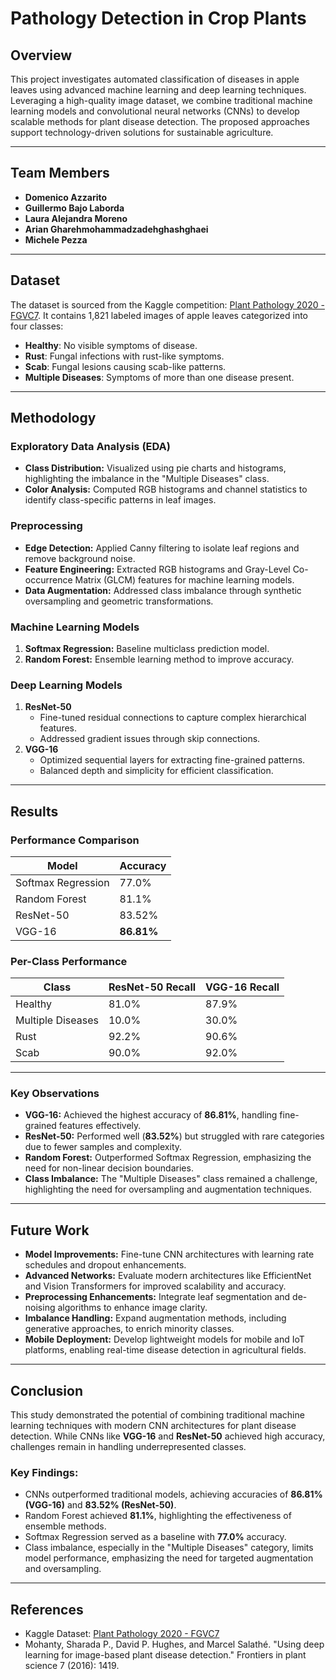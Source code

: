 # Pathology Detection in Crop Plants  

## Overview  
This project investigates automated classification of diseases in apple leaves using advanced machine learning and deep learning techniques. Leveraging a high-quality image dataset, we combine traditional machine learning models and convolutional neural networks (CNNs) to develop scalable methods for plant disease detection. The proposed approaches support technology-driven solutions for sustainable agriculture.  

---

## Team Members  
- **Domenico Azzarito**  
- **Guillermo Bajo Laborda**  
- **Laura Alejandra Moreno**  
- **Arian Gharehmohammadzadehghashghaei**  
- **Michele Pezza**  

---

## Dataset  
The dataset is sourced from the Kaggle competition: [Plant Pathology 2020 - FGVC7](https://www.kaggle.com/competitions/plant-pathology-2020-fgvc7). It contains 1,821 labeled images of apple leaves categorized into four classes:  

- **Healthy**: No visible symptoms of disease.  
- **Rust**: Fungal infections with rust-like symptoms.  
- **Scab**: Fungal lesions causing scab-like patterns.  
- **Multiple Diseases**: Symptoms of more than one disease present.  

---

## Methodology  

### Exploratory Data Analysis (EDA)  
- **Class Distribution:** Visualized using pie charts and histograms, highlighting the imbalance in the "Multiple Diseases" class.  
- **Color Analysis:** Computed RGB histograms and channel statistics to identify class-specific patterns in leaf images.  

### Preprocessing  
- **Edge Detection:** Applied Canny filtering to isolate leaf regions and remove background noise.  
- **Feature Engineering:** Extracted RGB histograms and Gray-Level Co-occurrence Matrix (GLCM) features for machine learning models.  
- **Data Augmentation:** Addressed class imbalance through synthetic oversampling and geometric transformations.  

### Machine Learning Models  
1. **Softmax Regression:** Baseline multiclass prediction model.  
2. **Random Forest:** Ensemble learning method to improve accuracy.  

### Deep Learning Models  
1. **ResNet-50**  
   - Fine-tuned residual connections to capture complex hierarchical features.  
   - Addressed gradient issues through skip connections.  
2. **VGG-16**  
   - Optimized sequential layers for extracting fine-grained patterns.  
   - Balanced depth and simplicity for efficient classification.  

---

## Results  

### Performance Comparison  

| Model                | Accuracy  |
|----------------------|-----------|
| Softmax Regression   | 77.0%     |
| Random Forest        | 81.1%     |
| ResNet-50            | 83.52%    |
| VGG-16               | **86.81%** |

### Per-Class Performance  

| Class                | ResNet-50 Recall | VGG-16 Recall |
|----------------------|------------------|---------------|
| Healthy              | 81.0%            | 87.9%         |
| Multiple Diseases    | 10.0%            | 30.0%         |
| Rust                 | 92.2%            | 90.6%         |
| Scab                 | 90.0%            | 92.0%         |

---

### Key Observations  
- **VGG-16:** Achieved the highest accuracy of **86.81%**, handling fine-grained features effectively.  
- **ResNet-50:** Performed well (**83.52%**) but struggled with rare categories due to fewer samples and complexity.  
- **Random Forest:** Outperformed Softmax Regression, emphasizing the need for non-linear decision boundaries.  
- **Class Imbalance:** The "Multiple Diseases" class remained a challenge, highlighting the need for oversampling and augmentation techniques.  

---

## Future Work  
- **Model Improvements:** Fine-tune CNN architectures with learning rate schedules and dropout enhancements.  
- **Advanced Networks:** Evaluate modern architectures like EfficientNet and Vision Transformers for improved scalability and accuracy.  
- **Preprocessing Enhancements:** Integrate leaf segmentation and de-noising algorithms to enhance image clarity.  
- **Imbalance Handling:** Expand augmentation methods, including generative approaches, to enrich minority classes.  
- **Mobile Deployment:** Develop lightweight models for mobile and IoT platforms, enabling real-time disease detection in agricultural fields.  

---

## Conclusion  
This study demonstrated the potential of combining traditional machine learning techniques with modern CNN architectures for plant disease detection. While CNNs like **VGG-16** and **ResNet-50** achieved high accuracy, challenges remain in handling underrepresented classes.  

### Key Findings:  
- CNNs outperformed traditional models, achieving accuracies of **86.81% (VGG-16)** and **83.52% (ResNet-50)**.  
- Random Forest achieved **81.1%**, highlighting the effectiveness of ensemble methods.  
- Softmax Regression served as a baseline with **77.0%** accuracy.  
- Class imbalance, especially in the "Multiple Diseases" category, limits model performance, emphasizing the need for targeted augmentation and oversampling.  

---

## References  
- Kaggle Dataset: [Plant Pathology 2020 - FGVC7](https://www.kaggle.com/competitions/plant-pathology-2020-fgvc7)  
- Mohanty, Sharada P., David P. Hughes, and Marcel Salathé. "Using deep learning for image-based plant disease detection." Frontiers in plant science 7 (2016): 1419.  
